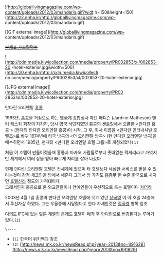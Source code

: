 ![http://globallivingmagazine.com/wp-content/uploads/2012/03/mandarin.gif?widt
h=150&height=150](http://z2.enha.kr/http://globallivingmagazine.com/wp-
content/uploads/2012/03/mandarin.gif)

[[GIF external image]](http://globallivingmagazine.com/wp-
content/uploads/2012/03/mandarin.gif)

  
<del>[부채표 가스활명수</del>](%ED%99%9C%EB%AA%85%EC%88%98.md)

![http://cdn.media.kiwicollection.com/media/property/PR002853/xl/002853-20
-hotel-exterior.jpg&width=500](http://z0.enha.kr/http://cdn.media.kiwicollecti
on.com/media/property/PR002853/xl/002853-20-hotel-exterior.jpg)

[[JPG external image]](http://cdn.media.kiwicollection.com/media/property/PR00
2853/xl/002853-20-hotel-exterior.jpg)

  
만다린 오리엔탈 [홍콩](%ED%99%8D%EC%BD%A9.md)

1963년, [홍콩](%ED%99%8D%EC%BD%A9.md)을 거점으로 하는 [영국](%EC%98%81%EA%B5%AD.md)계
종합상사 자딘 매디슨 (Jardine Matheson) 헨리 케스윅 회장의 지지하, 당시 영국 식민지였던 홍콩의 센트럴에서 오픈한 <만다린
홍콩 > (현재의 만다린 오리엔탈 홍콩)이 시작. 그 후, 회사 이름을 <만다린 인터내셔널 호텔즈>로 바꿔 1974년에 타국 방콕의 <더
오리엔탈 방콕> (현 만다린 오리엔탈 방콕)을 매수하면서 1985년, 현재의 <만다린 오리엔탈 호텔 그룹>로 개칭되었다`[1]`

처음 이 호텔이 만들어졌을때 홍콩과 마카오 사람들로부터 줏대없는 력셔리라고 까엿지만 셰계에서 여러 상을 받아 빠르게 자리를 잡아 나갔다

현재 만다린 오리엔탈 호텔은 전세계에 있으며 타 호텔보다 세심한 서비스를 받을 수 있다는것이 강점 체크인을 방에서 해준다 그래서 방 가격도
[흠좀무](%ED%9D%A0%EC%A2%80%EB%AC%B4.md) 한 수준 한국으로 치자면
[호텔신라](%ED%98%B8%ED%85%94%EC%8B%A0%EB%9D%BC.md) 정도의 가격대이다  
그래서인지 홍콩으로 온 외교관들이나 연예인들이 우선적으로 묵는 호텔이다
[카더라](%EC%B9%B4%EB%8D%94%EB%9D%BC.md)

2003년 4월 1일 홍콩의 만다린 오리엔탈 호텔에 묵고 있던 [장국영](%EC%9E%A5%EA%B5%AD%EC%98%81.md) 이
이 호텔 24층에서 투신자살 하였다. 그는 우울증에 시달렸다고 한다 자세한것은
[장국영](%EC%9E%A5%EA%B5%AD%EC%98%81.md) 항목 참조

여의도 IFC에 있는 힐튼 계열의 콘래드 호텔이 매각 후 만다린으로 변경된다는 루머가 있다.`[2]`

`\----`

  * `[1]` 한국어 위키백과 참조
  * `[2]` [http://news.mk.co.kr/newsRead.php?year=2013&no=891629](http://news.mk.co.kr/newsRead.php?year=2013&no=891629)

